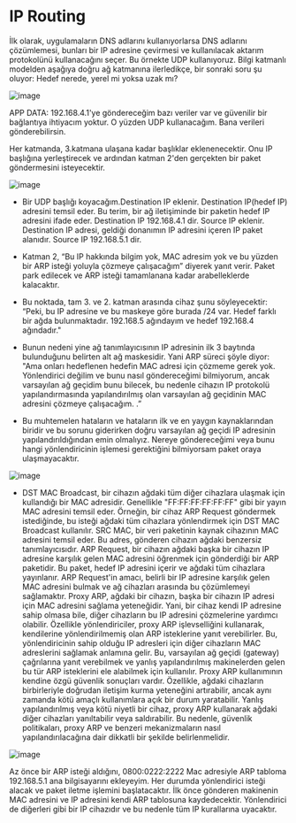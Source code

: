 # IP Routing
İlk olarak, uygulamaların DNS adlarını kullanıyorlarsa DNS adlarını çözümlemesi, bunları bir IP adresine çevirmesi ve kullanılacak aktarım protokolünü kullanacağını seçer. Bu örnekte UDP kullanıyoruz. Bilgi katmanlı modelden aşağıya doğru ağ katmanına ilerledikçe, bir sonraki soru şu oluyor: Hedef nerede, yerel mi yoksa uzak mı?

![image](https://github.com/sumeyyaakbulut/IP/assets/62395974/3141fe97-f6e7-4fbf-84d1-a0c1aa44eab3)

APP DATA: 192.168.4.1'ye göndereceğim bazı veriler var ve güvenilir bir bağlantıya ihtiyacım yoktur. O yüzden UDP kullanacağım. Bana verileri gönderebilirsin.

Her katmanda, 3.katmana ulaşana kadar başlıklar eklenenecektir. Onu IP başlığına yerleştirecek ve ardından katman 2'den gerçekten bir paket göndermesini isteyecektir.

 ![image](https://github.com/sumeyyaakbulut/IP/assets/62395974/d314719f-669a-4797-8654-91bcf730cd54)


* Bir UDP başlığı koyacağım.Destination IP eklenir. Destination IP(hedef IP) adresini temsil eder. Bu terim, bir ağ iletişiminde bir paketin hedef IP adresini ifade eder. Destination IP 192.168.4.1 dir. Source IP eklenir. Destination IP adresi, geldiği donanımın IP adresini içeren IP paket alanıdır. Source IP 192.168.5.1 dir.

* Katman 2, “Bu IP hakkında bilgim yok, MAC adresim yok ve bu yüzden bir ARP isteği yoluyla çözmeye çalışacağım” diyerek yanıt verir. Paket park edilecek ve ARP isteği tamamlanana kadar arabelleklerde kalacaktır.

* Bu noktada, tam 3. ve 2. katman arasında cihaz şunu söyleyecektir: “Peki, bu IP adresine ve bu maskeye göre burada /24 var. Hedef farklı bir ağda bulunmaktadır. 192.168.5 ağındayım ve hedef 192.168.4 ağındadır."

* Bunun nedeni yine ağ tanımlayıcısının IP adresinin ilk 3 baytında bulunduğunu belirten alt ağ maskesidir. Yani ARP süreci şöyle diyor: "Ama onları hedeflenen hedefin MAC adresi için çözmeme gerek yok. Yönlendirici değilim ve bunu nasıl göndereceğimi bilmiyorum, ancak varsayılan ağ geçidim bunu bilecek, bu nedenle cihazın IP protokolü yapılandırmasında yapılandırılmış olan varsayılan ağ geçidinin MAC adresini çözmeye çalışacağım. .”

* Bu muhtemelen hataların ve hataların ilk ve en yaygın kaynaklarından biridir ve bu sorunu giderirken doğru varsayılan ağ geçidi IP adresinin yapılandırıldığından emin olmalıyız. Nereye göndereceğimi veya bunu hangi yönlendiricinin işlemesi gerektiğini bilmiyorsam paket oraya ulaşmayacaktır.

 ![image](https://github.com/sumeyyaakbulut/IP/assets/62395974/7022aabc-982d-46ef-bfc7-1427c279dcf6)


* DST MAC Broadcast, bir cihazın ağdaki tüm diğer cihazlara ulaşmak için kullandığı bir MAC adresidir. Genellikle "FF:FF:FF:FF:FF:FF" gibi bir yayın MAC adresini temsil eder. Örneğin, bir cihaz ARP Request göndermek istediğinde, bu isteği ağdaki tüm cihazlara yönlendirmek için DST MAC Broadcast kullanılır. SRC MAC, bir veri paketinin kaynak cihazının MAC adresini temsil eder. Bu adres, gönderen cihazın ağdaki benzersiz tanımlayıcısıdır. ARP Request, bir cihazın ağdaki başka bir cihazın IP adresine karşılık gelen MAC adresini öğrenmek için gönderdiği bir ARP paketidir. Bu paket, hedef IP adresini içerir ve ağdaki tüm cihazlara yayınlanır. ARP Request'in amacı, belirli bir IP adresine karşılık gelen MAC adresini bulmak ve ağ cihazları arasında bu çözümlemeyi sağlamaktır.
Proxy ARP, ağdaki bir cihazın, başka bir cihazın IP adresi için MAC adresini sağlama yeteneğidir. Yani, bir cihaz kendi IP adresine sahip olmasa bile, diğer cihazların bu IP adresini çözmelerine yardımcı olabilir.
Özellikle yönlendiriciler, proxy ARP işlevselliğini kullanarak, kendilerine yönlendirilmemiş olan ARP isteklerine yanıt verebilirler. Bu, yönlendiricinin sahip olduğu IP adresleri için diğer cihazların MAC adreslerini sağlamak anlamına gelir.
Bu, varsayılan ağ geçidi (gateway) çağrılarına yanıt verebilmek ve yanlış yapılandırılmış makinelerden gelen bu tür ARP isteklerini ele alabilmek için kullanılır.
Proxy ARP kullanımının kendine özgü güvenlik sonuçları vardır. Özellikle, ağdaki cihazların birbirleriyle doğrudan iletişim kurma yeteneğini artırabilir, ancak aynı zamanda kötü amaçlı kullanımlara açık bir durum yaratabilir.
Yanlış yapılandırılmış veya kötü niyetli bir cihaz, proxy ARP kullanarak ağdaki diğer cihazları yanıltabilir veya saldırabilir.
Bu nedenle, güvenlik politikaları, proxy ARP ve benzeri mekanizmaların nasıl yapılandırılacağına dair dikkatli bir şekilde belirlenmelidir.

 ![image](https://github.com/sumeyyaakbulut/IP/assets/62395974/ca3e3478-e127-4bc1-ac86-9d7ac724939a)

Az önce bir ARP isteği aldığını, 0800:0222:2222 Mac adresiyle ARP tabloma 192.168.5.1 ana bilgisayarını ekleyeyim. Her durumda yönlendirici isteği alacak ve paket iletme işlemini başlatacaktır. İlk önce gönderen makinenin MAC adresini ve IP adresini kendi ARP tablosuna kaydedecektir. Yönlendirici de diğerleri gibi bir IP cihazıdır ve bu nedenle tüm IP kurallarına uyacaktır.
